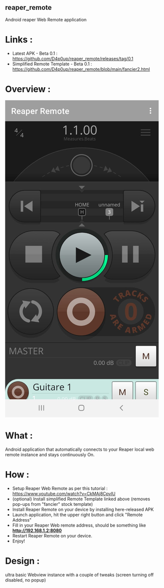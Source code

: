 ## reaper_remote
Android reaper Web Remote application

# Links :
* Latest APK - Beta 0.1 :  https://github.com/D4p0up/reaper_remote/releases/tag/0.1
* Simplified Remote Template - Beta 0.1 : https://github.com/D4p0up/reaper_remote/blob/main/fancier2.html

# Overview :
![alt text](https://raw.githubusercontent.com/D4p0up/reaper_remote/main/screen.jpg)

# What :
Android application that automatically connects to your Reaper local web remote instance and stays continuously On.

# How :
* Setup Reaper Web Remote as per this tutorial : https://www.youtube.com/watch?v=CkMAj8CpvIU
* (optional) Install simplified Remote Template linked above (removes pop-ups from "fancier" stock template)
* Install Reaper Remote on your device by installing here-released APK
* Launch application, hit the upper right button and click "Remote Address"
* Fill in your Reaper Web remote address, should be something like **http://192.168.1.2:8080**
* Restart Reaper Remote on your device.
* Enjoy!

# Design : 
ultra basic Webview instance with a couple of tweaks (screen turning off disabled, no popup)
